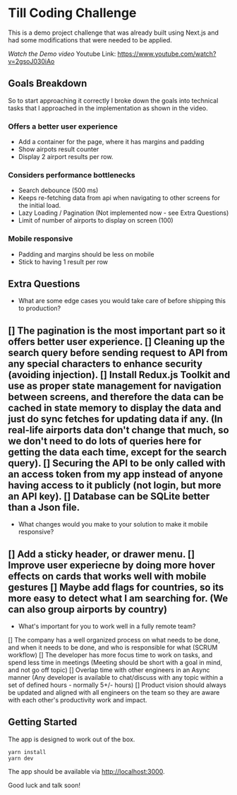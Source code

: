 # Till Coding Challenge

This is a demo project challenge that was already built using Next.js and had some modifications that were needed to be applied.

*Watch the Demo video*
Youtube Link: https://www.youtube.com/watch?v=2gsoJ030iAo

## Goals Breakdown
So to start approaching it correctly I broke down the goals into technical tasks that I approached in the implementation as shown in the video.

### Offers a better user experience
- Add a container for the page, where it has margins and padding
- Show airpots result counter
- Display 2 airport results per row.

### Considers performance bottlenecks
- Search debounce (500 ms)
- Keeps re-fetching data from api when navigating to other screens for the initial load.
- Lazy Loading / Pagination (Not implemented now - see Extra Questions)
- Limit of number of airports to display on screen (100)

### Mobile responsive
- Padding and margins should be less on mobile
- Stick to having 1 result per row

## Extra Questions
- What are some edge cases you would take care of before shipping this to production?

[] The pagination is the most important part so it offers better user experience.
[] Cleaning up the search query before sending request to API from any special characters to enhance security (avoiding injection).
[] Install Redux.js Toolkit and use as proper state management for navigation between screens, and therefore the data can be cached in state memory to display the data and just do sync fetches for updating data if any. (In real-life airports data don't change that much, so we don't need to do lots of queries here for getting the data each time, except for the search query).
[] Securing the API to be only called with an access token from my app instead of anyone having access to it publicly (not login, but more an API key).
[] Database can be SQLite better than a Json file.
---
- What changes would you make to your solution to make it mobile responsive?

[] Add a sticky header, or drawer menu.
[] Improve user experiecne by doing more hover effects on cards that works well with mobile gestures
[] Maybe add flags for countries, so its more easy to detect what I am searching for. (We can also group airports by country)
---
- What's important for you to work well in a fully remote team?

[] The company has a well organized process on what needs to be done, and when it needs to be done, and who is responsible for what (SCRUM workflow)
[] The developer has more focus time to work on tasks, and spend less time in meetings (Meeting should be short with a goal in mind, and not go off topic)
[] Overlap time with other engineers in an Async manner (Any developer is available to chat/discuss with any topic within a set of defined hours - normally 5+/- hours)
[] Product vision should always be updated and aligned with all engineers on the team so they are aware with each other's productivity work and impact.

## Getting Started

The app is designed to work out of the box.

```shell
yarn install
yarn dev
```

The app should be available via [http://localhost:3000](http://localhost:3000).

Good luck and talk soon!
